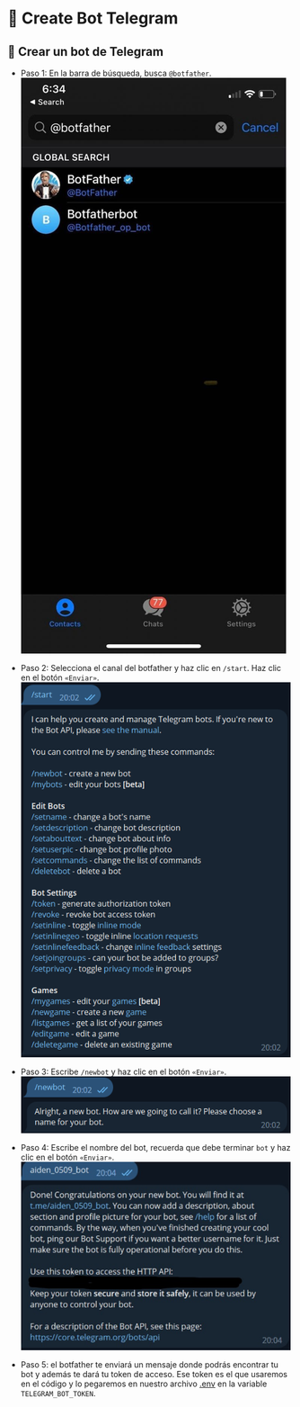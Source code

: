 # 🤖 Create Bot Telegram
## 🚀 Crear un bot de Telegram
- Paso 1: En la barra de búsqueda, busca `@botfather`.
  ![telegram1](/media/telegrambot/telegram1.png)

- Paso 2: Selecciona el canal del botfather y haz clic en `/start`. Haz clic en el botón `«Enviar»`.
  ![tele2](/media/telegrambot/tele2.png)

- Paso 3: Escribe `/newbot` y haz clic en el botón `«Enviar»`.
  ![tele3](/media/telegrambot/tele3.png)

- Paso 4: Escribe el nombre del bot, recuerda que debe terminar `bot` y haz clic en el botón `«Enviar»`.
  ![tele4](/media/telegrambot/tele4.jpg)

- Paso 5: el botfather te enviará un mensaje donde podrás encontrar tu bot y además te dará tu token de acceso. Ese token es el que usaremos en el código y lo pegaremos en nuestro archivo [.env](../.env.example) en la variable `TELEGRAM_BOT_TOKEN`.
